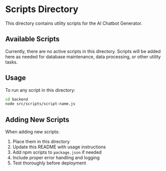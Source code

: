 # Scripts Directory

This directory contains utility scripts for the AI Chatbot Generator.

## Available Scripts

Currently, there are no active scripts in this directory. Scripts will be added here as needed for database maintenance, data processing, or other utility tasks.

## Usage

To run any script in this directory:

```bash
cd backend
node src/scripts/script-name.js
```

## Adding New Scripts

When adding new scripts:

1. Place them in this directory
2. Update this README with usage instructions
3. Add npm scripts to `package.json` if needed
4. Include proper error handling and logging
5. Test thoroughly before deployment